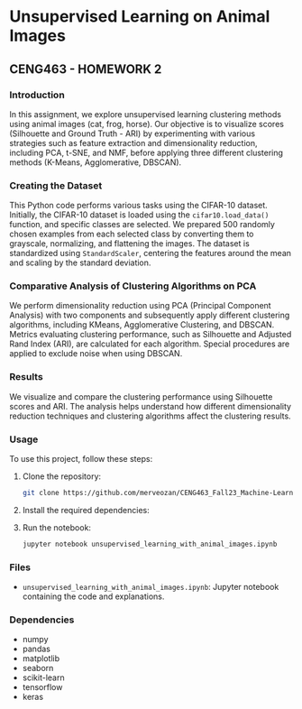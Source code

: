 
# Unsupervised Learning on Animal Images

## CENG463 - HOMEWORK 2

### Introduction

In this assignment, we explore unsupervised learning clustering methods using animal images (cat, frog, horse). Our objective is to visualize scores (Silhouette and Ground Truth - ARI) by experimenting with various strategies such as feature extraction and dimensionality reduction, including PCA, t-SNE, and NMF, before applying three different clustering methods (K-Means, Agglomerative, DBSCAN).

### Creating the Dataset

This Python code performs various tasks using the CIFAR-10 dataset. Initially, the CIFAR-10 dataset is loaded using the `cifar10.load_data()` function, and specific classes are selected. We prepared 500 randomly chosen examples from each selected class by converting them to grayscale, normalizing, and flattening the images. The dataset is standardized using `StandardScaler`, centering the features around the mean and scaling by the standard deviation.

### Comparative Analysis of Clustering Algorithms on PCA

We perform dimensionality reduction using PCA (Principal Component Analysis) with two components and subsequently apply different clustering algorithms, including KMeans, Agglomerative Clustering, and DBSCAN. Metrics evaluating clustering performance, such as Silhouette and Adjusted Rand Index (ARI), are calculated for each algorithm. Special procedures are applied to exclude noise when using DBSCAN.

### Results

We visualize and compare the clustering performance using Silhouette scores and ARI. The analysis helps understand how different dimensionality reduction techniques and clustering algorithms affect the clustering results.

### Usage

To use this project, follow these steps:

1. Clone the repository:
    ```bash
    git clone https://github.com/merveozan/CENG463_Fall23_Machine-Learning_Projects/unsupervised_learning_animal_images.git
    ```
2. Install the required dependencies:

3. Run the notebook:
    ```bash
    jupyter notebook unsupervised_learning_with_animal_images.ipynb
    ```

### Files

- `unsupervised_learning_with_animal_images.ipynb`: Jupyter notebook containing the code and explanations.


### Dependencies

- numpy
- pandas
- matplotlib
- seaborn
- scikit-learn
- tensorflow
- keras
